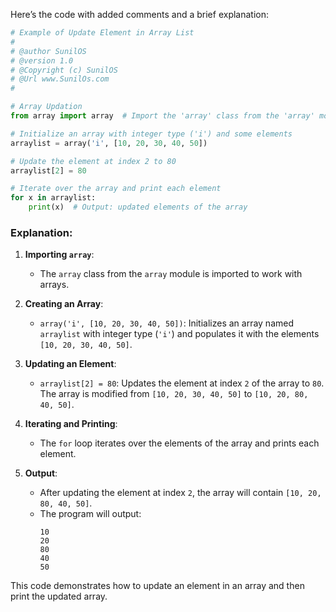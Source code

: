 Here’s the code with added comments and a brief explanation:

```python
# Example of Update Element in Array List
# 
# @author SunilOS  
# @version 1.0
# @Copyright (c) SunilOS  
# @Url www.SunilOs.com
#

# Array Updation
from array import array  # Import the 'array' class from the 'array' module

# Initialize an array with integer type ('i') and some elements
arraylist = array('i', [10, 20, 30, 40, 50])

# Update the element at index 2 to 80
arraylist[2] = 80

# Iterate over the array and print each element
for x in arraylist:
    print(x)  # Output: updated elements of the array
```

### Explanation:

1. **Importing `array`**:
   - The `array` class from the `array` module is imported to work with arrays.

2. **Creating an Array**:
   - `array('i', [10, 20, 30, 40, 50])`: Initializes an array named `arraylist` with integer type (`'i'`) and populates it with the elements `[10, 20, 30, 40, 50]`.

3. **Updating an Element**:
   - `arraylist[2] = 80`: Updates the element at index `2` of the array to `80`. The array is modified from `[10, 20, 30, 40, 50]` to `[10, 20, 80, 40, 50]`.

4. **Iterating and Printing**:
   - The `for` loop iterates over the elements of the array and prints each element.

5. **Output**:
   - After updating the element at index `2`, the array will contain `[10, 20, 80, 40, 50]`.
   - The program will output:
     ```
     10
     20
     80
     40
     50
     ```

This code demonstrates how to update an element in an array and then print the updated array.